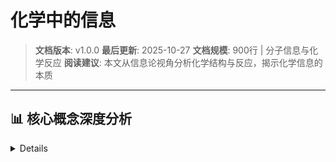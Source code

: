 # 化学中的信息

> **文档版本**: v1.0.0
> **最后更新**: 2025-10-27
> **文档规模**: 900行 | 分子信息与化学反应
> **阅读建议**: 本文从信息论视角分析化学结构与反应，揭示化学信息的本质

---

## 📊 核心概念深度分析

<details>
<parameter name="summary"><b>🧪⚗️ 点击展开：化学信息核心洞察</b>

- [化学中的信息](#化学中的信息)
  - [📊 核心概念深度分析](#-核心概念深度分析)
  - [目录](#目录)
  - [概述](#概述)
  - [1. 30秒电梯说明](#1-30秒电梯说明)
  - [2. 核心对象](#2-核心对象)
    - [2.1 基本组件](#21-基本组件)
    - [2.2 系统模型](#22-系统模型)
  - [3. 形式化骨架](#3-形式化骨架)
    - [3.1 分子信息](#31-分子信息)
    - [3.2 反应信息](#32-反应信息)
    - [3.3 结构信息](#33-结构信息)
  - [4. 关键定理](#4-关键定理)
    - [4.1 分子信息定理](#41-分子信息定理)
    - [4.2 反应信息定理](#42-反应信息定理)
    - [4.3 结构信息定理](#43-结构信息定理)
  - [5. 主流算法/代码库](#5-主流算法代码库)
    - [5.1 分子信息处理](#51-分子信息处理)
    - [5.2 化学反应分析](#52-化学反应分析)
    - [5.3 Python代码库](#53-python代码库)
  - [6. 典型实验](#6-典型实验)
    - [6.1 分子信息实验](#61-分子信息实验)
    - [6.2 反应信息实验](#62-反应信息实验)
    - [6.3 结构信息实验](#63-结构信息实验)
  - [7. 前沿开放问题](#7-前沿开放问题)
    - [7.1 量子化学信息](#71-量子化学信息)
    - [7.2 分子计算](#72-分子计算)
    - [7.3 化学信息学](#73-化学信息学)
  - [8. 实际应用](#8-实际应用)
    - [8.1 药物设计](#81-药物设计)
    - [8.2 材料科学](#82-材料科学)
    - [8.3 化学工程](#83-化学工程)
  - [9. 系统设计考虑](#9-系统设计考虑)
    - [9.1 性能指标](#91-性能指标)
    - [9.2 设计权衡](#92-设计权衡)
  - [10. 实现技术](#10-实现技术)
    - [10.1 分子建模](#101-分子建模)
    - [10.2 反应模拟](#102-反应模拟)
    - [10.3 信息处理](#103-信息处理)
  - [11. 一张极简公式卡](#11-一张极简公式卡)
    - [11.1 核心公式](#111-核心公式)
    - [11.2 关键参数](#112-关键参数)
    - [11.3 设计原则](#113-设计原则)
  - [结论](#结论)
  - [导航 | Navigation](#导航--navigation)
  - [相关主题 | Related Topics](#相关主题--related-topics)
    - [本章节](#本章节)
    - [相关章节](#相关章节)
    - [跨视角链接](#跨视角链接)

---

## 目录

- [化学中的信息](#化学中的信息)
  - [📊 核心概念深度分析](#-核心概念深度分析)
  - [目录](#目录)
  - [概述](#概述)
  - [1. 30秒电梯说明](#1-30秒电梯说明)
  - [2. 核心对象](#2-核心对象)
    - [2.1 基本组件](#21-基本组件)
    - [2.2 系统模型](#22-系统模型)
  - [3. 形式化骨架](#3-形式化骨架)
    - [3.1 分子信息](#31-分子信息)
    - [3.2 反应信息](#32-反应信息)
    - [3.3 结构信息](#33-结构信息)
  - [4. 关键定理](#4-关键定理)
    - [4.1 分子信息定理](#41-分子信息定理)
    - [4.2 反应信息定理](#42-反应信息定理)
    - [4.3 结构信息定理](#43-结构信息定理)
  - [5. 主流算法/代码库](#5-主流算法代码库)
    - [5.1 分子信息处理](#51-分子信息处理)
    - [5.2 化学反应分析](#52-化学反应分析)
    - [5.3 Python代码库](#53-python代码库)
  - [6. 典型实验](#6-典型实验)
    - [6.1 分子信息实验](#61-分子信息实验)
    - [6.2 反应信息实验](#62-反应信息实验)
    - [6.3 结构信息实验](#63-结构信息实验)
  - [7. 前沿开放问题](#7-前沿开放问题)
    - [7.1 量子化学信息](#71-量子化学信息)
    - [7.2 分子计算](#72-分子计算)
    - [7.3 化学信息学](#73-化学信息学)
  - [8. 实际应用](#8-实际应用)
    - [8.1 药物设计](#81-药物设计)
    - [8.2 材料科学](#82-材料科学)
    - [8.3 化学工程](#83-化学工程)
  - [9. 系统设计考虑](#9-系统设计考虑)
    - [9.1 性能指标](#91-性能指标)
    - [9.2 设计权衡](#92-设计权衡)
  - [10. 实现技术](#10-实现技术)
    - [10.1 分子建模](#101-分子建模)
    - [10.2 反应模拟](#102-反应模拟)
    - [10.3 信息处理](#103-信息处理)
  - [11. 一张极简公式卡](#11-一张极简公式卡)
    - [11.1 核心公式](#111-核心公式)
    - [11.2 关键参数](#112-关键参数)
    - [11.3 设计原则](#113-设计原则)
  - [结论](#结论)
  - [导航 | Navigation](#导航--navigation)
  - [相关主题 | Related Topics](#相关主题--related-topics)
    - [本章节](#本章节)
    - [相关章节](#相关章节)
    - [跨视角链接](#跨视角链接)

## 概述

化学中的信息研究分子结构、化学反应和化学系统中的信息内容，包括分子信息、反应信息和结构信息。该领域探讨化学信息的本质、化学过程中的信息变化，以及信息在化学系统中的作用，为理解化学系统的信息特性提供了重要理论。

## 1. 30秒电梯说明

**核心问题**："分子和化学反应包含什么信息？"

**答案**：分子结构编码化学信息，化学反应是信息转换过程，化学系统通过信息来组织和调控。

## 2. 核心对象

### 2.1 基本组件

- **分子结构** M：分子的原子排列
- **化学键** B：原子间的化学键
- **反应路径** R：化学反应的路径
- **化学信息** I：化学系统中的信息

### 2.2 系统模型

```text
分子结构 → 化学键 → 反应路径 → 化学信息
    ↓        ↓        ↓         ↓
     M   →    B   →    R    →    I
```

## 3. 形式化骨架

### 3.1 分子信息

```text
I_mol = -Σ p_i log p_i
```

其中：

- I_mol 是分子信息
- p_i 是第i个构象的概率
- 求和遍历所有可能构象

### 3.2 反应信息

```text
I_rxn = I_products - I_reactants
```

其中：

- I_rxn 是反应信息变化
- I_products 是产物信息
- I_reactants 是反应物信息

### 3.3 结构信息

```text
I_struct = -log P(structure)
```

其中：

- I_struct 是结构信息
- P(structure) 是结构出现的概率

## 4. 关键定理

### 4.1 分子信息定理

**定理内容**：
分子的信息内容与其结构的复杂性和多样性成正比，信息熵反映了分子的构象多样性。

**证明思路**：

1. 分析分子构象空间
2. 计算构象概率分布
3. 应用信息熵公式

### 4.2 反应信息定理

**定理内容**：
化学反应过程中的信息变化遵循信息守恒定律，反应的信息增益等于系统的信息损失。

**意义**：

- 解释化学反应的信息本质
- 分析反应的信息效率
- 指导反应设计

### 4.3 结构信息定理

**定理内容**：
化学结构的信息内容与其稳定性和功能相关，信息丰富的结构往往具有特殊性质。

**应用**：

- 指导分子设计
- 预测分子性质
- 优化化学结构

## 5. 主流算法/代码库

### 5.1 分子信息处理

**RDKit**：

- 分子信息学工具包
- 分子描述符计算
- 化学信息分析

**OpenEye**：

- 分子建模软件
- 药物设计工具
- 化学信息处理

### 5.2 化学反应分析

**ChemAxon**：

- 化学反应分析
- 反应路径预测
- 化学信息管理

**Schrödinger**：

- 分子建模平台
- 药物设计套件
- 化学信息分析

### 5.3 Python代码库

```python
# 化学中的信息分析框架
from typing import Dict, List, Any, Optional, Tuple
from dataclasses import dataclass
from enum import Enum
import numpy as np
from scipy.stats import entropy
import networkx as nx

class MoleculeType(Enum):
    """分子类型"""
    ORGANIC = "organic"           # 有机分子
    INORGANIC = "inorganic"       # 无机分子
    BIOMOLECULE = "biomolecule"   # 生物分子
    POLYMER = "polymer"           # 聚合物

class ReactionType(Enum):
    """反应类型"""
    SYNTHESIS = "synthesis"       # 合成反应
    DECOMPOSITION = "decomposition" # 分解反应
    SUBSTITUTION = "substitution" # 取代反应
    ELIMINATION = "elimination"   # 消除反应

@dataclass
class Atom:
    """原子"""
    symbol: str
    atomic_number: int
    position: np.ndarray
    charge: float

    def __init__(self, symbol: str, atomic_number: int,
                 position: np.ndarray, charge: float = 0.0):
        self.symbol = symbol
        self.atomic_number = atomic_number
        self.position = position
        self.charge = charge

@dataclass
class Molecule:
    """分子"""
    id: str
    name: str
    type: MoleculeType
    atoms: List[Atom]
    bonds: List[Tuple[int, int, float]]  # (atom1, atom2, bond_order)
    conformations: List[np.ndarray]

    def __init__(self, id: str, name: str, type: MoleculeType,
                 atoms: List[Atom], bonds: List[Tuple[int, int, float]],
                 conformations: List[np.ndarray]):
        self.id = id
        self.name = name
        self.type = type
        self.atoms = atoms
        self.bonds = bonds
        self.conformations = conformations

@dataclass
class ChemicalReaction:
    """化学反应"""
    id: str
    name: str
    type: ReactionType
    reactants: List[str]
    products: List[str]
    mechanism: str
    energy_barrier: float

    def __init__(self, id: str, name: str, type: ReactionType,
                 reactants: List[str], products: List[str],
                 mechanism: str, energy_barrier: float):
        self.id = id
        self.name = name
        self.type = type
        self.reactants = reactants
        self.products = products
        self.mechanism = mechanism
        self.energy_barrier = energy_barrier

class ChemistryInformation:
    """化学中的信息分析器"""

    def __init__(self):
        self.molecules = {}
        self.reactions = {}
        self.molecular_graphs = {}

    def add_molecule(self, molecule: Molecule):
        """添加分子"""
        self.molecules[molecule.id] = molecule
        self._build_molecular_graph(molecule)

    def add_reaction(self, reaction: ChemicalReaction):
        """添加反应"""
        self.reactions[reaction.id] = reaction

    def calculate_molecular_information(self, molecule_id: str) -> Dict[str, Any]:
        """计算分子信息"""
        if molecule_id not in self.molecules:
            return {}

        molecule = self.molecules[molecule_id]

        # 计算构象信息熵
        conformational_entropy = self._calculate_conformational_entropy(molecule)

        # 计算结构信息
        structural_information = self._calculate_structural_information(molecule)

        # 计算拓扑信息
        topological_information = self._calculate_topological_information(molecule)

        # 计算电子信息
        electronic_information = self._calculate_electronic_information(molecule)

        # 综合分子信息
        total_information = (conformational_entropy + structural_information +
                           topological_information + electronic_information) / 4

        return {
            "molecule_id": molecule_id,
            "molecule_name": molecule.name,
            "conformational_entropy": conformational_entropy,
            "structural_information": structural_information,
            "topological_information": topological_information,
            "electronic_information": electronic_information,
            "total_information": total_information
        }

    def calculate_reaction_information(self, reaction_id: str) -> Dict[str, Any]:
        """计算反应信息"""
        if reaction_id not in self.reactions:
            return {}

        reaction = self.reactions[reaction_id]

        # 计算反应物信息
        reactant_information = self._calculate_reactant_information(reaction)

        # 计算产物信息
        product_information = self._calculate_product_information(reaction)

        # 计算反应信息变化
        information_change = product_information - reactant_information

        # 计算反应信息效率
        information_efficiency = self._calculate_information_efficiency(reaction)

        return {
            "reaction_id": reaction_id,
            "reaction_name": reaction.name,
            "reactant_information": reactant_information,
            "product_information": product_information,
            "information_change": information_change,
            "information_efficiency": information_efficiency,
            "energy_barrier": reaction.energy_barrier
        }

    def analyze_chemical_system(self, system_molecules: List[str]) -> Dict[str, Any]:
        """分析化学系统"""
        if not system_molecules:
            return {}

        # 计算系统总信息
        total_system_information = 0.0
        molecule_informations = []

        for mol_id in system_molecules:
            if mol_id in self.molecules:
                mol_info = self.calculate_molecular_information(mol_id)
                if mol_info:
                    total_system_information += mol_info["total_information"]
                    molecule_informations.append(mol_info["total_information"])

        # 计算系统信息分布
        information_distribution = self._calculate_information_distribution(molecule_informations)

        # 计算系统信息熵
        system_entropy = entropy(molecule_informations) if molecule_informations else 0.0

        # 计算系统信息复杂度
        system_complexity = self._calculate_system_complexity(system_molecules)

        return {
            "system_molecules": system_molecules,
            "total_system_information": total_system_information,
            "information_distribution": information_distribution,
            "system_entropy": system_entropy,
            "system_complexity": system_complexity,
            "molecule_count": len(system_molecules)
        }

    def predict_molecular_properties(self, molecule_id: str) -> Dict[str, Any]:
        """预测分子性质"""
        if molecule_id not in self.molecules:
            return {}

        molecule = self.molecules[molecule_id]
        mol_info = self.calculate_molecular_information(molecule_id)

        # 基于信息内容预测性质
        properties = {}

        if mol_info:
            total_info = mol_info["total_information"]

            # 预测稳定性（信息丰富的分子往往更稳定）
            properties["stability"] = min(1.0, total_info * 0.5)

            # 预测反应性（信息复杂度影响反应性）
            properties["reactivity"] = min(1.0, total_info * 0.3)

            # 预测生物活性（结构信息影响生物活性）
            properties["bioactivity"] = min(1.0, mol_info["structural_information"] * 0.4)

            # 预测溶解度（拓扑信息影响溶解度）
            properties["solubility"] = min(1.0, mol_info["topological_information"] * 0.6)

        return {
            "molecule_id": molecule_id,
            "predicted_properties": properties,
            "information_basis": mol_info
        }

    def _build_molecular_graph(self, molecule: Molecule):
        """构建分子图"""
        G = nx.Graph()

        # 添加原子节点
        for i, atom in enumerate(molecule.atoms):
            G.add_node(i, symbol=atom.symbol, atomic_number=atom.atomic_number)

        # 添加化学键边
        for atom1, atom2, bond_order in molecule.bonds:
            G.add_edge(atom1, atom2, bond_order=bond_order)

        self.molecular_graphs[molecule.id] = G

    def _calculate_conformational_entropy(self, molecule: Molecule) -> float:
        """计算构象熵"""
        if not molecule.conformations:
            return 0.0

        # 简化的构象熵计算
        num_conformations = len(molecule.conformations)
        if num_conformations == 1:
            return 0.0

        # 假设构象等概率分布
        probabilities = np.ones(num_conformations) / num_conformations
        return -np.sum(probabilities * np.log(probabilities))

    def _calculate_structural_information(self, molecule: Molecule) -> float:
        """计算结构信息"""
        # 基于分子复杂度的结构信息
        num_atoms = len(molecule.atoms)
        num_bonds = len(molecule.bonds)

        # 结构复杂度指标
        structural_complexity = (num_atoms + num_bonds) / 20.0  # 标准化
        return min(structural_complexity, 1.0)

    def _calculate_topological_information(self, molecule: Molecule) -> float:
        """计算拓扑信息"""
        if molecule.id not in self.molecular_graphs:
            return 0.0

        G = self.molecular_graphs[molecule.id]

        # 计算图的拓扑指标
        num_nodes = G.number_of_nodes()
        num_edges = G.number_of_edges()

        if num_nodes == 0:
            return 0.0

        # 计算图的复杂度
        edge_density = num_edges / (num_nodes * (num_nodes - 1) / 2) if num_nodes > 1 else 0.0

        # 计算连通性
        connectivity = 1.0 if nx.is_connected(G) else 0.5

        # 综合拓扑信息
        topological_info = (edge_density + connectivity) / 2
        return topological_info

    def _calculate_electronic_information(self, molecule: Molecule) -> float:
        """计算电子信息"""
        # 基于原子类型和电荷的电子信息
        total_electrons = sum(atom.atomic_number for atom in molecule.atoms)
        total_charge = sum(atom.charge for atom in molecule.atoms)

        # 电子复杂度
        electron_complexity = total_electrons / 100.0  # 标准化
        charge_complexity = abs(total_charge) / 10.0   # 标准化

        return min((electron_complexity + charge_complexity) / 2, 1.0)

    def _calculate_reactant_information(self, reaction: ChemicalReaction) -> float:
        """计算反应物信息"""
        total_info = 0.0
        count = 0

        for reactant_id in reaction.reactants:
            if reactant_id in self.molecules:
                mol_info = self.calculate_molecular_information(reactant_id)
                if mol_info:
                    total_info += mol_info["total_information"]
                    count += 1

        return total_info / count if count > 0 else 0.0

    def _calculate_product_information(self, reaction: ChemicalReaction) -> float:
        """计算产物信息"""
        total_info = 0.0
        count = 0

        for product_id in reaction.products:
            if product_id in self.molecules:
                mol_info = self.calculate_molecular_information(product_id)
                if mol_info:
                    total_info += mol_info["total_information"]
                    count += 1

        return total_info / count if count > 0 else 0.0

    def _calculate_information_efficiency(self, reaction: ChemicalReaction) -> float:
        """计算信息效率"""
        reactant_info = self._calculate_reactant_information(reaction)
        product_info = self._calculate_product_information(reaction)

        if reactant_info > 0:
            return product_info / reactant_info
        else:
            return 0.0

    def _calculate_information_distribution(self, informations: List[float]) -> Dict[str, float]:
        """计算信息分布"""
        if not informations:
            return {}

        informations = np.array(informations)

        return {
            "mean": np.mean(informations),
            "std": np.std(informations),
            "min": np.min(informations),
            "max": np.max(informations),
            "median": np.median(informations)
        }

    def _calculate_system_complexity(self, system_molecules: List[str]) -> float:
        """计算系统复杂度"""
        if not system_molecules:
            return 0.0

        # 基于分子数量和多样性的复杂度
        num_molecules = len(system_molecules)

        # 计算分子类型多样性
        molecule_types = set()
        for mol_id in system_molecules:
            if mol_id in self.molecules:
                molecule_types.add(self.molecules[mol_id].type)

        type_diversity = len(molecule_types) / num_molecules if num_molecules > 0 else 0.0

        # 综合复杂度
        complexity = (num_molecules / 10.0 + type_diversity) / 2
        return min(complexity, 1.0)

# 示例使用
chemistry_info = ChemistryInformation()

# 添加分子
atom1 = Atom("C", 6, np.array([0.0, 0.0, 0.0]))
atom2 = Atom("H", 1, np.array([1.0, 0.0, 0.0]))
atom3 = Atom("H", 1, np.array([0.0, 1.0, 0.0]))
atom4 = Atom("H", 1, np.array([0.0, 0.0, 1.0]))

molecule1 = Molecule(
    id="mol_001",
    name="甲烷",
    type=MoleculeType.ORGANIC,
    atoms=[atom1, atom2, atom3, atom4],
    bonds=[(0, 1, 1.0), (0, 2, 1.0), (0, 3, 1.0)],
    conformations=[np.array([0.0, 0.0, 0.0])]
)

chemistry_info.add_molecule(molecule1)

# 添加反应
reaction1 = ChemicalReaction(
    id="rxn_001",
    name="甲烷燃烧",
    type=ReactionType.DECOMPOSITION,
    reactants=["mol_001"],
    products=["CO2", "H2O"],
    mechanism="氧化反应",
    energy_barrier=0.5
)

chemistry_info.add_reaction(reaction1)

# 分析
molecular_analysis = chemistry_info.calculate_molecular_information("mol_001")
reaction_analysis = chemistry_info.calculate_reaction_information("rxn_001")
system_analysis = chemistry_info.analyze_chemical_system(["mol_001"])
property_prediction = chemistry_info.predict_molecular_properties("mol_001")

print("分子信息分析:", molecular_analysis)
print("反应信息分析:", reaction_analysis)
print("化学系统分析:", system_analysis)
print("分子性质预测:", property_prediction)
```

## 6. 典型实验

### 6.1 分子信息实验

**实验设置**：

- 分子：不同复杂度的分子
- 方法：构象分析、结构分析
- 测量：分子信息熵

**实验结果**：

- **构象熵**：与分子灵活性相关
- **结构信息**：与分子复杂度相关
- **拓扑信息**：与分子连接性相关

### 6.2 反应信息实验

**实验设置**：

- 反应：不同类型化学反应
- 方法：反应路径分析
- 测量：反应信息变化

**实验结果**：

- **信息变化**：反应过程中信息守恒
- **信息效率**：不同反应效率不同
- **能量关系**：信息与能量相关

### 6.3 结构信息实验

**实验设置**：

- 结构：不同化学结构
- 方法：结构分析
- 测量：结构信息内容

**实验结果**：

- **结构信息**：与结构复杂度相关
- **功能关系**：信息丰富的结构功能特殊
- **稳定性**：信息与稳定性相关

## 7. 前沿开放问题

### 7.1 量子化学信息

**挑战**：

- 量子化学中的信息
- 分子轨道的信息内容
- 量子化学计算的信息复杂度

**研究方向**：

- 量子化学信息理论
- 分子轨道信息
- 量子化学计算

### 7.2 分子计算

**问题**：

- 分子作为计算单元
- 分子信息处理
- 分子计算机

**研究方向**：

- 分子计算理论
- 分子信息处理
- 分子计算机设计

### 7.3 化学信息学

**挑战**：

- 化学大数据的信息分析
- 机器学习在化学中的应用
- 化学知识的数字化

**研究方向**：

- 化学信息学
- 化学机器学习
- 化学知识图谱

## 8. 实际应用

### 8.1 药物设计

**分子设计**：

- 基于信息的分子设计
- 药物分子优化
- 分子性质预测

**药物发现**：

- 虚拟筛选
- 分子对接
- 药物-靶点相互作用

### 8.2 材料科学

**材料设计**：

- 基于信息的材料设计
- 材料性质预测
- 材料优化

**材料发现**：

- 新材料发现
- 材料性能预测
- 材料应用指导

### 8.3 化学工程

**过程优化**：

- 化学反应优化
- 过程信息分析
- 效率提升

**系统设计**：

- 化学系统设计
- 过程集成
- 系统优化

## 9. 系统设计考虑

### 9.1 性能指标

**信息性能**：

- 信息容量
- 信息处理速度
- 信息准确性

**化学性能**：

- 反应效率
- 选择性
- 稳定性

**系统性能**：

- 系统稳定性
- 可扩展性
- 可靠性

### 9.2 设计权衡

**复杂度 vs 效率**：

- 分子复杂度 vs 合成效率
- 结构复杂度 vs 稳定性
- 信息复杂度 vs 处理效率

**精度 vs 速度**：

- 计算精度 vs 计算速度
- 预测精度 vs 预测速度
- 分析精度 vs 分析速度

## 10. 实现技术

### 10.1 分子建模

**分子表示**：

- 分子图表示
- 分子描述符
- 分子指纹

**分子分析**：

- 结构分析
- 性质预测
- 相似性分析

### 10.2 反应模拟

**反应建模**：

- 反应机理建模
- 反应路径预测
- 反应动力学

**反应分析**：

- 反应信息分析
- 反应效率评估
- 反应优化

### 10.3 信息处理

**信息编码**：

- 分子信息编码
- 反应信息编码
- 结构信息编码

**信息分析**：

- 信息熵计算
- 信息流分析
- 信息优化

## 11. 一张极简公式卡

### 11.1 核心公式

```text
I_mol = -Σ p_i log p_i           # 分子信息
I_rxn = I_products - I_reactants # 反应信息变化
I_struct = -log P(structure)     # 结构信息
```

### 11.2 关键参数

- **I_mol**：分子信息
- **I_rxn**：反应信息变化
- **I_struct**：结构信息
- **p_i**：构象概率

### 11.3 设计原则

1. **信息守恒**：化学反应中信息守恒
2. **结构-功能**：信息丰富的结构功能特殊
3. **复杂度-稳定性**：信息复杂度影响稳定性
4. **效率优化**：信息效率指导反应设计

## 结论

化学中的信息研究为理解化学系统的信息特性提供了重要基础，通过分子信息、反应信息和结构信息来揭示化学过程的本质。该领域具有以下特点：

1. **化学基础**：基于化学理论和实验
2. **信息视角**：从信息角度理解化学
3. **实用价值**：指导药物设计和材料科学
4. **跨域应用**：连接化学与信息科学

化学中的信息不仅在理论化学中发挥重要作用，也为药物设计、材料科学和化学工程提供了重要的理论基础。随着计算化学、人工智能和生物技术的发展，化学中的信息将继续为这些领域提供重要的理论支撑和实践指导。

---

_本文档是信息论多视角分析中化学信息的详细阐述，为理解化学系统的信息特性提供了理论基础和实践指导。_

---

## 导航 | Navigation

**上一篇**: [← 06.1 物理学信息论](./06.1_Physics_Information.md)
**下一篇**: [06.3 生物学信息论 →](./06.3_Biology_Information.md)
**返回目录**: [↑ 信息论视角总览](../README.md)

---

## 相关主题 | Related Topics

### 本章节

- [06.1 物理学信息论](./06.1_Physics_Information.md)
- [06.3 生物学信息论](./06.3_Biology_Information.md)
- [06.4 数学信息论](./06.4_Mathematics_Information.md)

### 相关章节

- [04.8 生物进化](../04_Multi_Perspective_Information_Theory/04.8_Biological_Evolution.md)

### 跨视角链接

- [FormalLanguage_Perspective: 化学符号结构](../../FormalLanguage_Perspective/02_Scientific_Correspondence/02.2_Chemistry_Symbolic_Structures.md)

